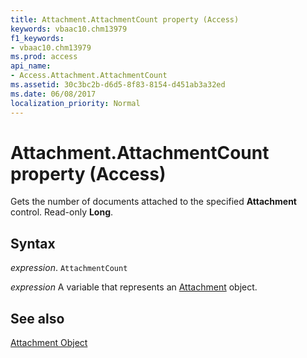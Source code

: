 ```yaml
---
title: Attachment.AttachmentCount property (Access)
keywords: vbaac10.chm13979
f1_keywords:
- vbaac10.chm13979
ms.prod: access
api_name:
- Access.Attachment.AttachmentCount
ms.assetid: 30c3bc2b-d6d5-8f83-8154-d451ab3a32ed
ms.date: 06/08/2017
localization_priority: Normal
---
```



# Attachment.AttachmentCount property (Access)

Gets the number of documents attached to the specified  **Attachment** control. Read-only **Long**.


## Syntax

_expression_. `AttachmentCount`

_expression_ A variable that represents an [Attachment](Access.Attachment.md) object.


## See also


[Attachment Object](Access.Attachment.md)

